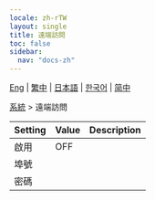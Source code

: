 ```yaml
---
locale: zh-rTW
layout: single
title: 遠端訪問
toc: false
sidebar:
  nav: "docs-zh"
---
```

[Eng](/dancexr/menu/2025.4/system/remote_access) | [繁中](/tw/dancexr/menu/2025.4/system/remote_access) | [日本語](/jp/dancexr/menu/2025.4/system/remote_access) | [한국어](/kr/dancexr/menu/2025.4/system/remote_access) | [简中](/zh/dancexr/menu/2025.4/system/remote_access)

[系統](../menu#系統) > 遠端訪問



| Setting | Value | Description |
| :--- | --- | :--- |
| 啟用 | OFF | 
| 埠號 || 
| 密碼 || 
